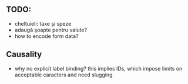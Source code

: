 TODO:
-----

* cheltuieli: taxe şi speze
* adaugă şoapte pentru valute?
* how to encode form data?


Causality
---------

* why no explicit label binding? this implies IDs, which
  impose limits on acceptable caracters and need slugging
